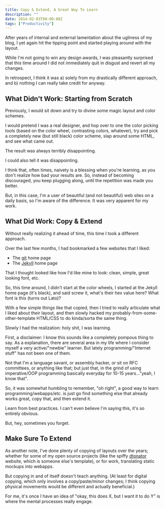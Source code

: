 ```yaml
---
title: Copy & Extend, A Great Way To Learn
description: ""
date: 2014-02-03T00:00:00Z
tags: ["Productivity"]
---
```




After years of internal and external lamentation about the ugliness of my blog, I yet again hit the tipping point and started playing around with the layout.

While I'm not going to win any design awards, I was pleasantly surprised that this time around I did not immediately quit in disgust and revert all my changes.

In retrospect, I think it was a) solely from my drastically different approach, and b) nothing I can really take credit for anyway.

What Didn't Work: Starting from Scratch
---------------------------------------

Previously, I would sit down and try to divine some magic layout and color schemes.

I would pretend I was a real designer, and hop over to one the color picking tools (based on the color wheel, contrasting colors, whatever), try and pick a completely new (but still black) color scheme, slap around some HTML, and see what came out.

The result was always terribly disappointing.

I could also tell it was disappointing.

I think that, often times, naivety is a blessing when you're learning, as you don't realize how bad your results are. So, instead of becoming discouraged, you keep plugging along, until the repetition was made you better.

But, in this case, I'm a user of beautiful (and not beautiful) web sites on a daily basis, so I'm aware of the difference. It was very apparent for my work.

What Did Work: Copy & Extend
----------------------------

Without really realizing it ahead of time, this time I took a different approach.

Over the last few months, I had bookmarked a few websites that I liked:

* The [git](http://git-scm.com/) home page
* The [Jekyll](http://jekyllrb.com/docs/home/) home page

That I thought looked like how I'd like mine to look: clean, simple, great looking font, etc.

So, this time around, I didn't start at the color wheels, I started at the Jekyll home page (it's black), and said screw it, what's their hex value here? What font is this (turns out Lato)?

With a few simple things like that copied, then I tried to really articulate what I liked about their layout, and then slowly hacked my probably-from-some-other-template HTML/CSS to do kinda/sorta the same thing.

Slowly I had the realization: holy shit, I was learning.

First, a disclaimer: I know this sounds like a completely pompous thing to say. As a explanation, there are several area in my life where I consider myself a very active/"newbie" learner. But lately programming/"Internet stuff" has not been one of them.

Not that I'm a language savant, or assembly hacker, or sit on RFC committees, or anything like that; but just that, in the grind of using imperative/OOP programming basically everyday for 10-15 years..."yeah, I know that".

So, it was somewhat humbling to remember, "oh right", a good way to learn programming/webapps/etc. is just go find something else that already works great, copy that, and then extend it.

Learn from best practices. I can't even believe I'm saying this, it's so entirely obvious.

But, hey, sometimes you forget.

Make Sure To Extend
-------------------

As another note, I've done plenty of copying of layouts over the years; whether for some of my open source projects (like the spiffy [dtonator](http://www.dtonator.org) website, which is someone else's template), or for work, translating static mockups into webapps.

But copying in and of itself doesn't teach anything. (At least for digital copying, which only involves a copy/paste/minor changes; I think copying physical movements would be different and actually beneficial.)

For me, it's once I have an idea of "okay, this does X, but I want it to do Y" is where the mental processes really engage.






